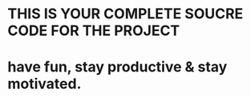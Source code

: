 # THIS IS YOUR COMPLETE SOUCRE CODE FOR THE PROJECT

# have fun, stay productive & stay motivated.

